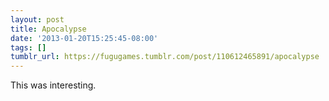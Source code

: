 ```yaml
---
layout: post
title: Apocalypse
date: '2013-01-20T15:25:45-08:00'
tags: []
tumblr_url: https://fugugames.tumblr.com/post/110612465891/apocalypse
---
```

This was interesting.

